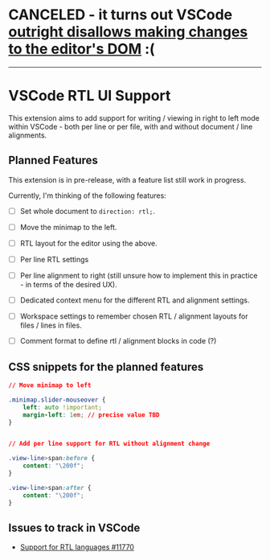# CANCELED - it turns out VSCode [outright disallows making changes to the editor's DOM](https://code.visualstudio.com/api/extension-capabilities/overview#no-dom-access) :(




----------



# VSCode RTL UI Support

<!-- This is the README for your extension "rtl-ui-support". After writing up a brief description, we recommend including the following sections. -->

This extension aims to add support for writing / viewing in right to left mode within VSCode - both per line or per file, with and without document / line alignments.

## Planned Features

This extension is in pre-release, with a feature list still work in progress.

Currently, I'm thinking of the following features:

- [ ] Set whole document to `direction: rtl;`.

- [ ] Move the minimap to the left.

- [ ] RTL layout for the editor using the above.

- [ ] Per line RTL settings

- [ ] Per line alignment to right (still unsure how to implement this in practice - in terms of the desired UX).

- [ ] Dedicated context menu for the different RTL and alignment settings.

- [ ] Workspace settings to remember chosen RTL / alignment layouts for files / lines in files.

- [ ] Comment format to define rtl / alignment blocks in code (?)

## CSS snippets for the planned features

```css
// Move minimap to left

.minimap.slider-mouseover {
    left: auto !important;
    margin-left: 1em; // precise value TBD
}


// Add per line support for RTL without alignment change

.view-line>span:before {
    content: "\200f";
}

.view-line>span:after {
    content: "\200f";
}
```

## Issues to track in VSCode

- [Support for RTL languages #11770](https://github.com/microsoft/vscode/issues/11770)

<!--
Describe specific features of your extension including screenshots of your extension in action. Image paths are relative to this README file.

For example if there is an image subfolder under your extension project workspace:

\!\[feature X\]\(images/feature-x.png\)

> Tip: Many popular extensions utilize animations. This is an excellent way to show off your extension! We recommend short, focused animations that are easy to follow. -->

<!-- 
## Requirements

If you have any requirements or dependencies, add a section describing those and how to install and configure them.
-->

<!--
## Extension Settings

Include if your extension adds any VS Code settings through the `contributes.configuration` extension point.

For example:

This extension contributes the following settings:

* `myExtension.enable`: enable/disable this extension
* `myExtension.thing`: set to `blah` to do something
-->

<!-- 
## Known Issues

Calling out known issues can help limit users opening duplicate issues against your extension.

## Release Notes

Users appreciate release notes as you update your extension.

### 1.0.0

Initial release of ...

### 1.0.1

Fixed issue #.

### 1.1.0

Added features X, Y, and Z.

-----------------------------------------------------------------------------------------------------------

## Working with Markdown

**Note:** You can author your README using Visual Studio Code.  Here are some useful editor keyboard shortcuts:

* Split the editor (`Cmd+\` on macOS or `Ctrl+\` on Windows and Linux)
* Toggle preview (`Shift+CMD+V` on macOS or `Shift+Ctrl+V` on Windows and Linux)
* Press `Ctrl+Space` (Windows, Linux) or `Cmd+Space` (macOS) to see a list of Markdown snippets

### For more information

* [Visual Studio Code's Markdown Support](http://code.visualstudio.com/docs/languages/markdown)
* [Markdown Syntax Reference](https://help.github.com/articles/markdown-basics/)

**Enjoy!**
 -->
